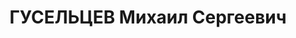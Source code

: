 ---
title: ГУСЕЛЬЦЕВ Михаил Сергеевич
description: "Род. в 1911, Челябинская обл., Миасский р-н, с. Тургояк, русский. Проживал:\
  \ Челябинск. Завод им. С. Орджоникидзе, нач. АХО \n  Арестован 17.09.1937. Приговор:\
  \ 28.12.1937 – ВМН. Расстрелян 29.12.1937"
---